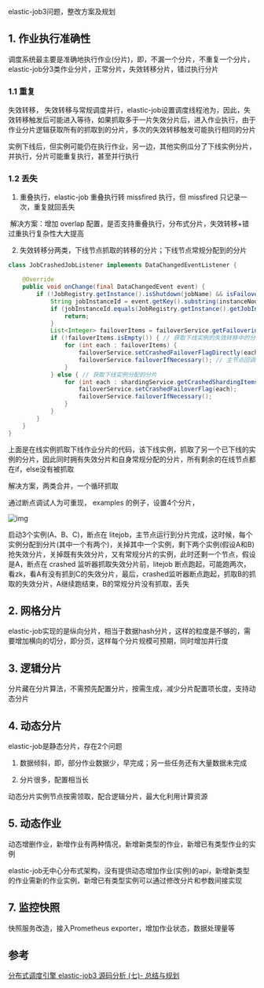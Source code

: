 elastic-job3问题，整改方案及规划

## 1. 作业执行准确性

调度系统最主要是准确地执行作业(分片)，即，不漏一个分片，不重复一个分片，elastic-job分3类作业分片，正常分片，失效转移分片，错过执行分片

### 1.1 重复

失效转移， 失效转移与常规调度并行，elastic-job设置调度线程池为，因此，失效转移触发后可能进入等待，如果抓取多于一片失效分片后，进入作业执行，由于作业分片逻辑获取所有的抓取到的分片，多次的失效转移触发可能执行相同的分片

实例下线后，但实例可能仍在执行作业，另一边，其他实例瓜分了下线实例分片，并执行，分片可能重复执行，甚至并行执行

### 1.2 丢失

1. 重叠执行，elastic-job 重叠执行转 missfired 执行，但 missfired 只记录一次，重复就回丢失

​	解决方案：增加 overlap 配置，是否支持重叠执行，分布式分片，失效转移+错过重执行复杂性大大提高

2. 失效转移分两类，下线节点抓取的转移的分片；下线节点常规分配到的分片

```java
class JobCrashedJobListener implements DataChangedEventListener {

    @Override
    public void onChange(final DataChangedEvent event) {
        if (!JobRegistry.getInstance().isShutdown(jobName) && isFailoverEnabled() && Type.DELETED == event.getType() && instanceNode.isInstancePath(event.getKey())) {
            String jobInstanceId = event.getKey().substring(instanceNode.getInstanceFullPath().length() + 1);
            if (jobInstanceId.equals(JobRegistry.getInstance().getJobInstance(jobName).getJobInstanceId())) { // 本节点不处理
                return;
            }
            List<Integer> failoverItems = failoverService.getFailoveringItems(jobInstanceId); // 获取下线实例抢到的失效转移分片
            if (!failoverItems.isEmpty()) { // 获取下线实例的失效转移中的分片
                for (int each : failoverItems) {
                    failoverService.setCrashedFailoverFlagDirectly(each);
                    failoverService.failoverIfNecessary(); // 主节点回调处理
                }
            } else { // 获取下线实例分配的分片
                for (int each : shardingService.getCrashedShardingItems(jobInstanceId)) {
                    failoverService.setCrashedFailoverFlag(each);
                    failoverService.failoverIfNecessary();
                }
            }
        }
    }
}
```

上面是在线实例抓取下线作业分片的代码，该下线实例，抓取了另一个已下线的实例的分片，因此同时拥有失效分片和自身常规分配的分片，所有剩余的在线节点都在if，else没有被抓取

解决方案，两类合并，一个循环抓取

通过断点调试人为可重现， examples 的例子，设置4个分片，

![img](http://blog-1259650185.cosbj.myqcloud.com/img/202204/26/1650942563.png)

启动3个实例(A、B、C)，断点在 litejob，主节点运行到分片完成，这时候，每个实例分配到分片(其中一个有两个)，关掉其中一个实例，剩下两个实例(假设A和B)抢失效分片，关掉既有失效分片，又有常规分片的实例，此时还剩一个节点，假设是A，断点在 crashed 监听器抓取失效分片前，litejob 断点跑起，可能跑两次，看zk，看A有没有抓到C的失效分片，最后，crashed监听器断点跑起，抓取B的抓取的失效分片，A继续跑结束，B的常规分片没有抓取，丢失

## 2. 网格分片

elastic-job实现的是纵向分片，相当于数据hash分片，这样的粒度是不够的，需要增加横向的切分，即分页，这样每个分片规模可预期，同时增加并行度

## 3. 逻辑分片

分片藏在分片算法，不需预先配置分片，按需生成，减少分片配置项长度，支持动态分片

## 4. 动态分片

elastic-job是静态分片，存在2个问题

1. 数据倾斜，即，部分作业数据少，早完成；另一些任务还有大量数据未完成

2. 分片很多，配置相当长

动态分片实例节点按需领取，配合逻辑分片，最大化利用计算资源

## 5. 动态作业

动态增删作业，新增作业有两种情况，新增新类型的作业，新增已有类型作业的实例

elastic-job无中心分布式架构，没有提供动态增加作业(实例)的api，新增新类型的作业需新的作业实例，新增已有类型实例可以通过修改分片和参数间接实现

## 7. 监控快照

快照服务改造，接入Prometheus exporter，增加作业状态，数据处理量等



## 参考

[分布式调度引擎 elastic-job3 源码分析 (七)- 总结与规划](https://www.jianshu.com/p/b286ba459199)
